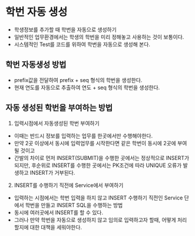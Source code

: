 # 학번 자동 생성
* 학생정보를 추가할 때 학번을 자동으로 생성하기
* 일반적인 업무환경에서는 학생의 학번을 미리 정해놓고 사용하는 것이 보통이다.
* 시스템적인 Test를 코드를 위하여 학번을 자동으로 생성해 본다.

## 학번 자동생성 방법
* prefix값을 전달하여 prefix + seq 형식의 학번을 생성한다.
* 현재 연도를 자동으로 추출하여 연도 + seq 형식의 학번을 생성한다.

## 자동 생성된 학번을 부여하는 방법
1. 입력시점에서 자동생성된 학번 부여하기
* 이때는 반드시 정보를 입력하는 업무를 한곳에서만 수행해야한다.
* 만약 2곳 이상에서 동시에 입력업무를 시작한다면
같은 학번이 동시에 2곳에 부여될 것이고
* 간발의 차이로 먼저 INSERT(SUBMIT)을 수행한 곳에서는 정상적으로 INSERT가 되지만, 후순위로 INSERT를 수행한 곳에서는 PK조건에 따라 UNIQUE 오류가 발생하고 INSERT가 거부된다.

2. INSERT를 수행하기 직전에 Service에서 부여하기
* 입력하는 시점에서는 학번 입력을 하지 않고 INSERT 수행하기 직전인
Service 단에서 학번을 만들고 INSERT SQL을 수행하는 방법
* 동시에 여러곳에서 INSERT를 할 수 있다.
* 그러나 만약 학번을 자동으로 생성하지 않고 임의로 입력하고자 할때, 어떻게 처리할지에 대한 대책을 세워야한다.

